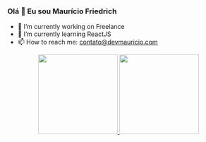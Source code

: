 ### Olá 👋 Eu sou Maurício Friedrich

- 🔭 I’m currently working on Freelance
- 🌱 I’m currently learning ReactJS
- 📫 How to reach me: contato@devmauricio.com

<div align="center">
  <a href="https://github.com/DevMauricioMgf">
  <img height="180em" src="https://github-readme-stats.vercel.app/api?username=DevMauricioMgf&show_icons=true&theme=dracula&include_all_commits=true&count_private=true"/>
  <img height="180em" src="https://github-readme-stats.vercel.app/api/top-langs/?username=DevMauricioMgf&layout=compact&langs_count=7&theme=dracula"/>
</div>
